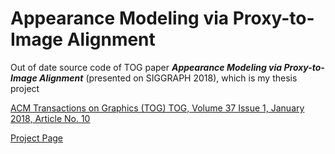 Appearance Modeling via Proxy-to-Image Alignment
=============

Out of date source code of TOG paper **_Appearance Modeling via Proxy-to-Image Alignment_** (presented on SIGGRAPH 2018), which is my thesis project

[ACM Transactions on Graphics (TOG) TOG, Volume 37 Issue 1, January 2018, Article No. 10](https://dl.acm.org/citation.cfm?doid=3151031.3158353)

[Project Page](http://vcc.szu.edu.cn/research/2018/AppMod)
